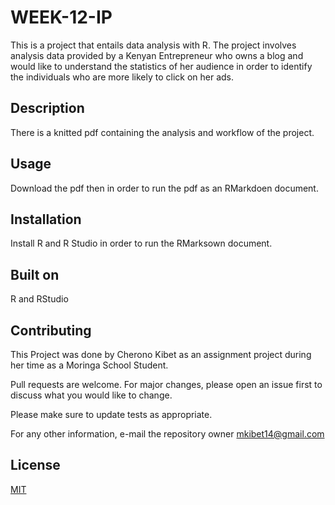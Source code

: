 # WEEK-12-IP
This is a project that entails data analysis with R.
The project involves analysis data provided by a Kenyan Entrepreneur who owns a blog and would like to understand the statistics of her audience in order to identify the individuals who are more likely to click on her ads.

## Description
There is a knitted pdf containing the analysis and workflow of the project.

## Usage
Download the pdf then in order to run the pdf as an RMarkdoen document.

## Installation
Install R and R Studio in order to run the RMarksown document.

## Built on
R and RStudio

## Contributing
This Project was done by Cherono Kibet as an assignment project during her time as a Moringa School Student.

Pull requests are welcome. For major changes, please open an issue first to discuss what you would like to change.

Please make sure to update tests as appropriate.

For any other information, e-mail the repository owner mkibet14@gmail.com

## License
[MIT](https://choosealicense.com/licenses/mit/)
